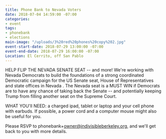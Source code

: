 ```yaml
---
title: Phone Bank to Nevada Voters
date: 2018-07-04 14:59:00 -07:00
categories:
- event
tags:
- phonebank
- elections
main-image: "/uploads/3%20red%20phones%20copy%202.jpg"
event-start-date: 2018-07-29 13:00:00 -07:00
event-end-date: 2018-07-29 16:00:00 -07:00
Location: El Cerrito, off San Pablo
---
```


HELP FLIP THE NEVADA SENATE SEAT -- and more!  We're working with Nevada Democrats to build the foundations of a strong  coordinated Democratic campaign for the US Senate seat, House of Representatives and state offices in Nevada .  The Nevada seat is a MUST WIN if Democrats are to have any chance of taking back the Senate -- and potentially keeping Trump from filling another seat on the Supreme Court.

WHAT YOU'll NEED: a charged ipad, tablet or laptop and your cell phone with earbuds.  If possible, a power cord and a computer mouse might also be useful for you.

Please RSVP to phonebank\+owner@indivisibleberkeley.org, and we'll get back to you with more details.